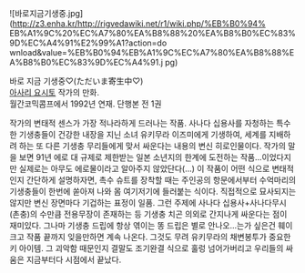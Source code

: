 ![바로지금기생중.jpg](http://z3.enha.kr/http://rigvedawiki.net/r1/wiki.php/%EB%B0%94%
EB%A1%9C%20%EC%A7%80%EA%B8%88%20%EA%B8%B0%EC%83%9D%EC%A4%91%E2%99%A1?action=do
wnload&value=%EB%B0%94%EB%A1%9C%EC%A7%80%EA%B8%88%EA%B8%B0%EC%83%9D%EC%A4%91.j
pg)

  
바로 지금 기생중♡(ただいま寄生中♡)  
[아사리 요시토](%EC%95%84%EC%82%AC%EB%A6%AC%20%EC%9A%94%EC%8B%9C%ED%86%A0.md) 작가의
만화.  
월간코믹콤프에서 1992년 연재. 단행본 전 1권

작가의 변태적 센스가 가장 적나라하게 드러나는 작품. 사나다 십용사를 자청하는 특수한 기생충들이 건강한 내장을 지닌 소녀 유키무라 이즈미에게
기생하여, 세계를 지배하려 하는 또 다른 기생충 무리들에게 맞서 싸운다는 내용의 변신 히로인물이다. 작가의 말을 보면 91년 에로 대 규제로
제한받는 일본 소년지의 한계에 도전하는 작품...이었다지만 실제로는 아무도 에로물이라고 알아주지 않았단다(...) 이 작품이 어떤 식으로
변태적인지 간단하게 설명하자면, 촉수 슈트를 장착할 때는 주인공의 항문에서부터 수억마리의 기생충들이 한번에 쏟아져 나와 몸 여기저기에
들러붙는 식이다. 직접적으로 묘사되지는 않지만 변신 장면마다 기겁하는 표정이 일품. 그런 주제에 사나다 십용사+사나다무시(촌충)의 수만큼
전용무장이 존재하는 등 기생충 치곤 의외로 간지나게 싸운다는 점이 재미있다. 그나마 기생충 드립에 항상 엮이는 똥 드립은 별로
안나오...는가 싶은건 훼이크고 작품 끝까지 잊을만하면 계속 나온다. 그것도 무려 유키무라의 채변봉투가 중요한 키 아이템. 그 괴악함
때문인지 결말도 조기완결 식으로 훌렁 넘어가버리고 우리들의 싸움은 지금부터다 시점에서 끝났다.

